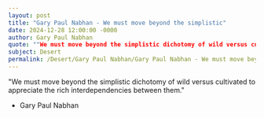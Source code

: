 ```yaml
---
layout: post
title: "Gary Paul Nabhan - We must move beyond the simplistic"
date: 2024-12-28 12:00:00 -0000
author: Gary Paul Nabhan
quote: ""We must move beyond the simplistic dichotomy of wild versus cultivated to appreciate the rich interdependencies between them.""
subject: Desert
permalink: /Desert/Gary Paul Nabhan/Gary Paul Nabhan - We must move beyond the simplistic
---
```


"We must move beyond the simplistic dichotomy of wild versus cultivated to appreciate the rich interdependencies between them."

- Gary Paul Nabhan
